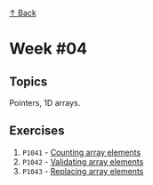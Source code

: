 [↑ Back](../README.md)

# Week #04

## Topics

Pointers, 1D arrays.

## Exercises

1. `P1041` - [Counting array elements](./P1041/README.md)
1. `P1042` - [Validating array elements](./P1042/README.md)
1. `P1043` - [Replacing array elements](./P1043/README.md)